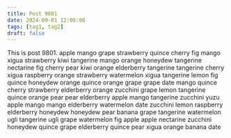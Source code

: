 ```yaml
---
title: Post 9801
date: 2024-09-01 12:00:00
tags: [tag1, tag2]
draft: false
---
```

This is post 9801.
apple
mango
grape
strawberry
quince
cherry
fig
mango
xigua
strawberry
kiwi
tangerine
mango
orange
honeydew
tangerine
nectarine
fig
cherry
pear
kiwi
orange
elderberry
tangerine
tangerine
cherry
xigua
raspberry
orange
strawberry
watermelon
xigua
tangerine
lemon
fig
quince
honeydew
orange
quince
orange
grape
grape
date
mango
quince
cherry
strawberry
elderberry
orange
zucchini
grape
lemon
tangerine
quince
orange
pear
pear
elderberry
apple
mango
tangerine
zucchini
yuzu
apple
mango
mango
elderberry
watermelon
date
zucchini
lemon
raspberry
elderberry
honeydew
honeydew
pear
banana
grape
tangerine
watermelon
ugli
tangerine
ugli
grape
watermelon
fig
apple
apple
nectarine
zucchini
honeydew
quince
grape
elderberry
quince
pear
xigua
orange
banana
date
